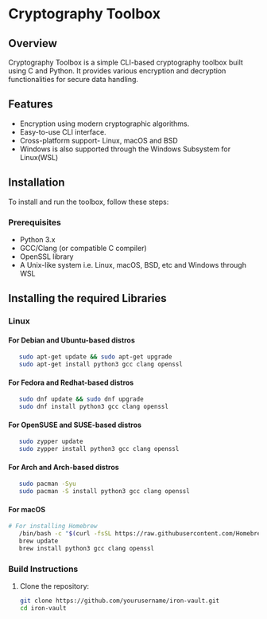# Cryptography Toolbox
## Overview
Cryptography Toolbox is a simple CLI-based cryptography toolbox built using C and Python. It provides various encryption and decryption functionalities for secure data handling.

## Features
- Encryption using modern cryptographic algorithms.
- Easy-to-use CLI interface.
- Cross-platform support- Linux, macOS and BSD 
- Windows is also supported through the Windows Subsystem for Linux(WSL)

## Installation
To install and run the toolbox, follow these steps:

### Prerequisites
- Python 3.x
- GCC/Clang (or compatible C compiler)
- OpenSSL library
- A Unix-like system i.e. Linux, macOS, BSD, etc and Windows through WSL
## Installing the required Libraries

### Linux
#### For Debian and Ubuntu-based distros
```bash
   sudo apt-get update && sudo apt-get upgrade
   sudo apt-get install python3 gcc clang openssl
   ```
#### For Fedora and Redhat-based distros
```bash
   sudo dnf update && sudo dnf upgrade
   sudo dnf install python3 gcc clang openssl
   ```
#### For OpenSUSE and SUSE-based distros
```bash
   sudo zypper update
   sudo zypper install python3 gcc clang openssl
   ```
#### For Arch and Arch-based distros
```bash
   sudo pacman -Syu
   sudo pacman -S install python3 gcc clang openssl
   ```

#### For macOS
```bash
# For installing Homebrew
   /bin/bash -c "$(curl -fsSL https://raw.githubusercontent.com/Homebrew/install/HEAD/install.sh)"
   brew update
   brew install python3 gcc clang openssl
   ```


### Build Instructions
1. Clone the repository:
   ```bash
   git clone https://github.com/yourusername/iron-vault.git
   cd iron-vault
